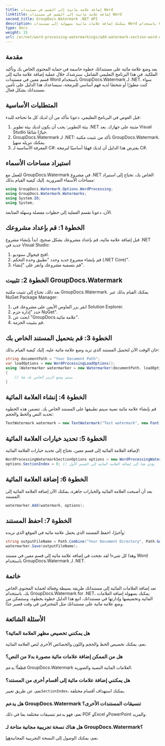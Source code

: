 ```yaml
---
title: إضافة علامة مائية إلى القسم في مستندات Word
linktitle: إضافة علامة مائية إلى القسم في مستندات Word
second_title: GroupDocs.Watermark .NET API
description: يمكنك إضافة علامات مائية بسهولة إلى مستندات Word باستخدام GroupDocs.Watermark لـ .NET. قم بحماية المحتوى الخاص بك باستخدام هذا الدليل البسيط.
type: docs
weight: 15
url: /ar/net/word-processing-watermarkings/add-watermark-section-word-docs/
---
```

## مقدمة
يعد وضع علامة مائية على مستنداتك خطوة حاسمة في حماية المحتوى الخاص بك وتأكيد الملكية. في هذا البرنامج التعليمي الشامل، سنرشدك خلال عملية إضافة علامة مائية إلى قسم معين في مستندات Word باستخدام GroupDocs.Watermark لـ .NET. سواء كنت مطورًا أو شخصًا لديه فهم أساسي للبرمجة، سيساعدك هذا الدليل على تأمين مستنداتك بشكل فعال.
## المتطلبات الأساسية
قبل الغوص في البرنامج التعليمي، دعونا نتأكد من أن لديك كل ما تحتاجه للبدء:
1. بيئة التطوير: يجب أن يكون لديك بيئة تطوير .NET مثبتة على جهازك. يعد Visual Studio خيارًا شائعًا.
2.  GroupDocs.Watermark لـ .NET: تأكد من تثبيت مكتبة GroupDocs.Watermark. يمكنك تنزيله من[هنا](https://releases.groupdocs.com/Watermark/net/).
3. المعرفة الأساسية لـ C#: يفترض هذا الدليل أن لديك فهمًا أساسيًا لبرمجة C#.
## استيراد مساحات الأسماء
للعمل مع GroupDocs.Watermark في مشروع .NET الخاص بك، تحتاج إلى استيراد مساحات الأسماء الضرورية. إليك كيفية القيام بذلك:
```csharp
using GroupDocs.Watermark.Options.WordProcessing;
using GroupDocs.Watermark.Watermarks;
using System.IO;
using System;
```
الآن، دعونا نقسم العملية إلى خطوات مفصلة وسهلة المتابعة.
## الخطوة 1: قم بإعداد مشروعك
قبل إضافة علامة مائية، قم بإعداد مشروعك بشكل صحيح. ابدأ بإنشاء مشروع .NET جديد في Visual Studio:
1. افتح فيجوال ستوديو.
2. قم بإنشاء مشروع جديد وحدد "تطبيق وحدة التحكم (.NET Core)".
3. قم بتسمية مشروعك وانقر على "إنشاء".
## الخطوة 2: تثبيت GroupDocs.Watermark
بعد ذلك، تحتاج إلى تثبيت مكتبة GroupDocs.Watermark. يمكنك القيام بذلك عبر NuGet Package Manager:
1. انقر بزر الماوس الأيمن على مشروعك في Solution Explorer.
2. حدد "إدارة حزم NuGet".
3. ابحث عن "GroupDocs.علامة مائية".
4. قم بتثبيت الحزمة.
## الخطوة 3: قم بتحميل المستند الخاص بك
حان الوقت الآن لتحميل المستند الذي تريد وضع علامة مائية عليه. إليك كيفية القيام بذلك:
```csharp
string documentPath = "Your Document Path";
var loadOptions = new WordProcessingLoadOptions();
using (Watermarker watermarker = new Watermarker(documentPath, loadOptions))
{
    // سيتم وضع الرمز الخاص بك هنا
}
```
## الخطوة 4: إنشاء العلامة المائية
قم بإنشاء علامة مائية نصية سيتم تطبيقها على المستند الخاص بك. تتضمن هذه الخطوة تحديد النص والخط والحجم:
```csharp
TextWatermark watermark = new TextWatermark("Test watermark", new Font("Arial", 19));
```
## الخطوة 5: تحديد خيارات العلامة المائية
لإضافة العلامة المائية إلى قسم معين، تحتاج إلى تحديد خيارات العلامة المائية:
```csharp
WordProcessingWatermarkSectionOptions options = new WordProcessingWatermarkSectionOptions();
options.SectionIndex = 0; // يؤدي هذا إلى إضافة العلامة المائية إلى القسم الأول
```
## الخطوة 6: إضافة العلامة المائية
بعد أن أصبحت العلامة المائية والخيارات جاهزة، يمكنك الآن إضافة العلامة المائية إلى المستند:
```csharp
watermarker.Add(watermark, options);
```
## الخطوة 7: احفظ المستند
وأخيرًا، احفظ المستند الذي يحمل علامة مائية في الموقع الذي تريده:
```csharp
string outputFileName = Path.Combine("Your Document Directory", Path.GetFileName(documentPath));
watermarker.Save(outputFileName);
```
وهذا كل شيء! لقد نجحت في إضافة علامة مائية إلى قسم معين في مستند Word باستخدام GroupDocs.Watermark لـ .NET.
## خاتمة
تعد إضافة العلامات المائية إلى مستنداتك طريقة بسيطة وفعالة لحماية المحتوى الخاص بك. باستخدام GroupDocs.Watermark for .NET، يمكنك بسهولة إضافة العلامات المائية وتخصيصها وإدارتها في مستنداتك. اتبع هذا الدليل خطوة بخطوة، وستتمكن من وضع علامة مائية على مستنداتك مثل المحترفين في وقت قصير جدًا.
## الأسئلة الشائعة
### هل يمكنني تخصيص مظهر العلامة المائية؟
نعم، يمكنك تخصيص الخط والحجم واللون والخصائص الأخرى لنص العلامة المائية.
### هل من الممكن إضافة علامات مائية مصورة بدلا من النص؟
قطعاً! يدعم GroupDocs.Watermark العلامات المائية النصية والصورية.
### هل يمكنني إضافة علامات مائية إلى أقسام أخرى من المستند؟
 نعم، عن طريق تغيير`SectionIndex`، يمكنك استهداف أقسام مختلفة.
### هل يدعم GroupDocs.Watermark تنسيقات المستندات الأخرى؟
نعم، فهو يدعم تنسيقات مختلفة بما في ذلك PDF وExcel وPowerPoint والمزيد.
### هل هناك نسخة تجريبية مجانية متاحة لـ GroupDocs.Watermark؟
 نعم، يمكنك الوصول إلى النسخة التجريبية المجانية[هنا](https://releases.groupdocs.com/).